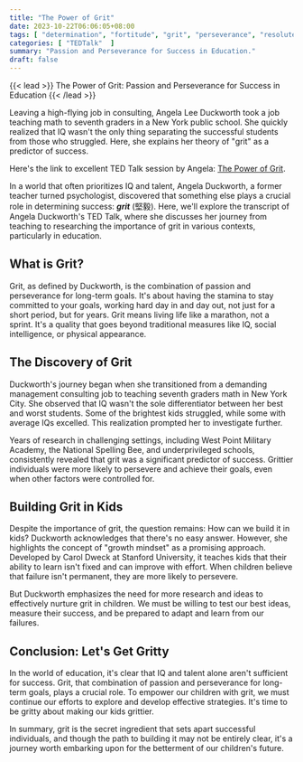 ```yaml
---
title: "The Power of Grit"
date: 2023-10-22T06:06:05+08:00
tags: [ "determination", "fortitude", "grit", "perseverance", "resoluteness", "tenacity" ]
categories: [ "TEDTalk"  ]
summary: "Passion and Perseverance for Success in Education."
draft: false
---
```

{{< lead >}}
The Power of Grit: Passion and Perseverance for Success in Education
{{< /lead >}}

Leaving a high-flying job in consulting, Angela Lee Duckworth took a job teaching math to seventh graders in a New York public school. She quickly realized that IQ wasn't the only thing separating the successful students from those who struggled. Here, she explains her theory of "grit" as a predictor of success.

Here's the link to excellent TED Talk session by Angela: 
 [The Power of Grit](https://www.ted.com/talks/angela_lee_duckworth_grit_the_power_of_passion_and_perseverance).

In a world that often prioritizes IQ and talent, Angela Duckworth, a former teacher turned psychologist, discovered that something else plays a crucial role in determining success: ***grit*** (堅毅). Here, we'll explore the transcript of Angela Duckworth's TED Talk, where she discusses her journey from teaching to researching the importance of grit in various contexts, particularly in education.

## What is Grit?

Grit, as defined by Duckworth, is the combination of passion and perseverance for long-term goals. It's about having the stamina to stay committed to your goals, working hard day in and day out, not just for a short period, but for years. Grit means living life like a marathon, not a sprint. It's a quality that goes beyond traditional measures like IQ, social intelligence, or physical appearance.

## The Discovery of Grit

Duckworth's journey began when she transitioned from a demanding management consulting job to teaching seventh graders math in New York City. She observed that IQ wasn't the sole differentiator between her best and worst students. Some of the brightest kids struggled, while some with average IQs excelled. This realization prompted her to investigate further.

Years of research in challenging settings, including West Point Military Academy, the National Spelling Bee, and underprivileged schools, consistently revealed that grit was a significant predictor of success. Grittier individuals were more likely to persevere and achieve their goals, even when other factors were controlled for.

## Building Grit in Kids

Despite the importance of grit, the question remains: How can we build it in kids? Duckworth acknowledges that there's no easy answer. However, she highlights the concept of "growth mindset" as a promising approach. Developed by Carol Dweck at Stanford University, it teaches kids that their ability to learn isn't fixed and can improve with effort. When children believe that failure isn't permanent, they are more likely to persevere.

But Duckworth emphasizes the need for more research and ideas to effectively nurture grit in children. We must be willing to test our best ideas, measure their success, and be prepared to adapt and learn from our failures.

## Conclusion: Let's Get Gritty

In the world of education, it's clear that IQ and talent alone aren't sufficient for success. Grit, that combination of passion and perseverance for long-term goals, plays a crucial role. To empower our children with grit, we must continue our efforts to explore and develop effective strategies. It's time to be gritty about making our kids grittier.

In summary, grit is the secret ingredient that sets apart successful individuals, and though the path to building it may not be entirely clear, it's a journey worth embarking upon for the betterment of our children's future.


